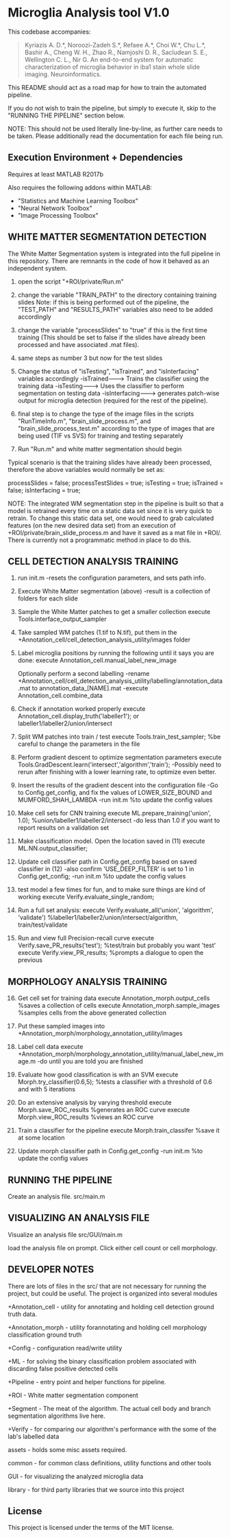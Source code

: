 # Microglia Analysis tool V1.0 #

This codebase accompanies:

> Kyriazis A. D.&ast;, Noroozi-Zadeh S.&ast;, Refaee A.&ast;, Choi W.&ast;, Chu L.&ast;, Bashir A., Cheng W. H., Zhao R., Namjoshi D. R., Sacludean S. E., Wellington C. L., Nir G. An end-to-end system for automatic characterization of microglia behavior in iba1 stain whole slide imaging. Neuroinformatics.

This README should act as a road map for how to train the automated pipeline.

If you do not wish to train the pipeline, but simply to execute it, skip to the "RUNNING THE PIPELINE" section below.

NOTE: This should not be used literally line-by-line, as further care needs to be taken. Please additionally read the documentation for each file being run.

## Execution Environment + Dependencies ##

Requires at least MATLAB R2017b

Also requires the following addons within MATLAB:
- "Statistics and Machine Learning Toolbox"
- "Neural Network Toolbox"
- "Image Processing Toolbox" 

## WHITE MATTER SEGMENTATION DETECTION

The White Matter Segmentation system is integrated into the full pipeline in this repository. There are remnants in the code of how it behaved as an independent system. 

1. open the script "+ROI/private/Run.m"

2. change the variable "TRAIN_PATH" to the directory containing training slides
   Note: if this is being performed out of the pipeline, the "TEST_PATH" and
   "RESULTS_PATH" variables also need to be added accordingly

3. change the variable "processSlides" to "true" if this is the first time training (This should be set to false if the slides have already been processed and have associated .mat files).

4. same steps as number 3 but now for the test slides

5. Change the status of "isTesting", "isTrained", and "isInterfacing" variables accordingly
    -isTrained---> Trains the classifier using the training data
    -isTesting---> Uses the classifier to perform segmentation on testing data
    -isInterfacing---> generates patch-wise output for microglia detection (required for the rest of the pipeline).

6. final step is to change the type of the image files in the scripts "RunTimeInfo.m",
    "brain_slide_process.m", and "brain_slide_process_test.m" according to the type of
    images that are being used (TIF vs SVS) for training and testing separately

7. Run "Run.m" and white matter segmentation should begin

Typical scenario is that the training slides have already been processed,
therefore the above variables would normally be set as:

processSlides = false;
processTestSlides = true;
isTesting = true;
isTrained = false;
isInterfacing = true;

NOTE: The integrated WM segmentation step in the pipeline is built so that a model is retrained every time on a static data set since it is very quick to retrain. To change this static data set, one would need to grab calculated features (on the new desired data set) from an execution of +ROI/private/brain_slide_process.m and have it saved as a mat file in +ROI/. There is currently not a programmatic method in place to do this.  

## CELL DETECTION ANALYSIS TRAINING

1. run init.m
-resets the configuration parameters, and sets path info.

2. Execute White Matter segmentation (above)
-result is a collection of folders for each slide

3. Sample the White Matter patches to get a smaller collection
execute Tools.interface_output_sampler

4. Take sampled WM patches (1.tif to N.tif), put them in the +Annotation_cell/cell_detection_analysis_utility/images folder

5. Label microglia positions by running the following until it says you are done:
execute Annotation_cell.manual_label_new_image

    Optionally perform a second labelling
    -rename +Annotation_cell/cell_detection_analysis_utility/labelling/annotation_data.mat to annotation_data_[NAME].mat
    -execute Annotation_cell.combine_data

6. Check if annotation worked properly
execute Annotation_cell.display_truth('labeller1'); or labeller1/labeller2/union/intersect

7. Split WM patches into train / test
execute Tools.train_test_sampler; %be careful to change the parameters in the file

8. Perform gradient descent to optimize segmentation parameters
execute Tools.GradDescent.learn('intersect','algorithm','train');
-Possibly need to rerun after finishing with a lower learning rate, to optimize even better.

9. Insert the results of the gradient descent into the configuration file
-Go to Config.get_config, and fix the values of LOWER_SIZE_BOUND and MUMFORD_SHAH_LAMBDA
-run init.m  %to update the config values

10. Make cell sets for CNN training
execute ML.prepare_training('union', 1.0); %union/labeller1/labeller2/intersect
-do less than 1.0 if you want to report results on a validation set

11. Make classification model. Open the location saved in (11)
execute ML.NN.output_classifier;

12. Update cell classifier path in Config.get_config based on saved classifier in (12)
-also confirm 'USE_DEEP_FILTER' is set to 1 in Config.get_config;
-run init.m  %to update the config values

13. test model a few times for fun, and to make sure things are kind of working
execute Verify.evaluate_single_random;

14. Run a full set analysis:
execute Verify.evaluate_all('union', 'algorithm', 'validate') %labeller1/labeller2/union/intersect/algorithm, train/test/validate

15. Run and view full Precision-recall curve
execute Verify.save_PR_results('test'); %test/train but probably you want 'test'
execute Verify.view_PR_results; %prompts a dialogue to open the previous

## MORPHOLOGY ANALYSIS TRAINING

16. Get cell set for training data
execute Annotation_morph.output_cells %saves a collection of cells
execute Annotation_morph.sample_images %samples cells from the above generated collection

17. Put these sampled images into +Annotation_morph/morphology_annotation_utility/images

18. Label cell data
execute +Annotation_morph/morphology_annotation_utility/manual_label_new_image.m
-do until you are told you are finished

19. Evaluate how good classification is with an SVM
execute Morph.try_classifier(0.6,5); %tests a classifier with a threshold of 0.6 and with 5 iterations

20. Do an extensive analysis by varying threshold
execute Morph.save_ROC_results %generates an ROC curve
execute Morph.view_ROC_results %views an ROC curve

21. Train a classifier for the pipeline
execute Morph.train_classifer %save it at some location

22. Update morph classifier path in Config.get_config
-run init.m  %to update the config values


## RUNNING THE PIPELINE

Create an analysis file.
src/main.m 

## VISUALIZING AN ANALYSIS FILE

Visualize an analysis file
src/GUI/main.m

load the analysis file on prompt.
Click either cell count or cell morphology.

## DEVELOPER NOTES

There are lots of files in the src/ that are not necessary for running the project, but could be useful.
The project is organized into several modules

+Annotation_cell - utility for annotating and holding cell detection ground truth data.

+Annotation_morph - utility forannotating and holding cell morphology classification ground truth

+Config - configuration read/write utility

+ML - for solving the binary classification problem associated with discarding false positive detected cells

+Pipeline - entry point and helper functions for pipeline.

+ROI - White matter segmentation component

+Segment - The meat of the algorithm. The actual cell body and branch segmentation algorithms live here.

+Verify - for comparing our algorithm's performance with the some of the lab's labelled data

assets - holds some misc assets required.

common - for common class definitions, utility functions and other tools

GUI - for visualizing the analyzed microglia data

library - for third party libraries that we source into this project

## License ##

This project is licensed under the terms of the MIT license.
